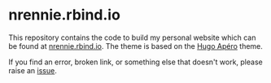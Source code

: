 # nrennie.rbind.io

This repository contains the code to build my personal website which can be found at [nrennie.rbind.io](https://nrennie.rbind.io/). The theme is based on the [Hugo Apéro](https://hugo-apero-docs.netlify.app/) theme.

If you find an error, broken link, or something else that doesn't work, please raise an [issue](https://github.com/nrennie/nrennie.rbind.io/issues).
